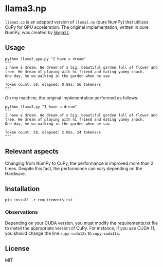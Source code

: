 # llama3.np

`llama3.cp` is an adapted version of `llama3.np` (pure NumPy) that utilizes CuPy for GPU acceleration. The original implementation, written in pure NumPy, was created by [likejazz](https://github.com/likejazz/llama3.np).

## Usage

```shell
python llama3_gpu.py "I have a dream"
"""
I have a dream. He dream of a big, beautiful garden full of flower and tree. He dream of playing with hi friend and eating yummy snack.
One day, he wa walking in the garden when he saw

Token count: 50, elapsed: 0.89s, 56 tokens/s
"""
```

On my machine, the original implementation performed as follows:

```shell
python llama3.py "I have a dream"
"""
I have a dream. He dream of a big, beautiful garden full of flower and tree. He dream of playing with hi friend and eating yummy snack.
One day, he wa walking in the garden when he saw

Token count: 50, elapsed: 2.08s, 24 tokens/s
"""
```

## Relevant aspects

Changing from NumPy to CuPy, the performance is improved more than 2 times. Despite this fact, the performance can vary depending on the Hardware.

## Installation

```shell
pip install -r requirements.txt
```

### Observations

Depending on your CUDA version, you must modify the requirements.txt file to install the appropriate version of CuPy. For instance, if you use CUDA 11, you should change the line `cupy-cuda12x` to `cupy-cuda11x`.

## License

MIT
